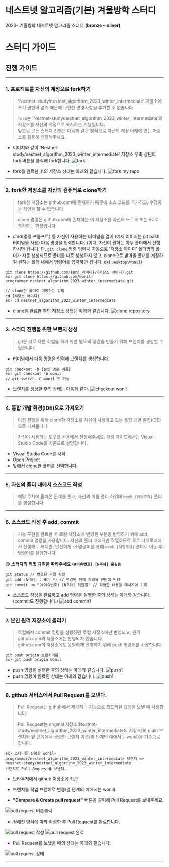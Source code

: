 # 네스트넷 알고리즘(기본) 겨울방학 스터디

2023- 겨울방학 네스트넷 알고리즘 스터디 **(bronze ~ silver)**

# 스터디 가이드

## 진행 가이드

---

### 1. 프로젝트를 자신의 계정으로 fork하기

> 'Nestnet-study/nestnet_algorithm_2023_winter_intermediate' 저장소에 쓰기 권한이 없기 때문에 구현한 변경사항을 추가할 수 없습니다.
>
> `fork`는 'Nestnet-study/nestnet_algorithm_2023_winter_intermediate'의 저장소를 자신의 계정으로 복사하는 기능입니다.    
앞으로 모든 스터디 진행은 다음과 같은 방식으로 자신의 계정 아래에 있는 저장소를 활용해 진행해주세요.

* 이미지와 같이 'Nestnet-study/nestnet_algorithm_2023_winter_intermediate' 저장소 우측 상단의 fork 버튼을 클릭해 fork합니다.
  ![fork](./images/fork.png)

* fork를 완료한 후의 저장소 상태는 아래와 같습니다.
  ![fork my repo](./images/fork_status.png)

---

### 2. fork한 저장소를 자신의 컴퓨터로 clone하기

> fork한 저장소는 github.com에 존재하기 때문에 소스 코드를 추가하고, 수정하는 작업을 할 수 없습니다.
>
> clone 명령은 github.com에 존재하는 이 저장소를 자신의 노트북 또는 PC로 복사하는 과정입니다.

* cmd(명령 프롬프트) 등 자신이 사용하는 터미널을 열어 (예제 이미지는 git bash 터미널을 사용) 다음 명령을 입력합니다. (이때, 자신이 원하는 아무 폴더에서 진행하시면 됩니다. 단, `git clone` 명령 입력시 자동으로 '저장소 아이디' 폴더명의 폴더가 자동 생성되므로 폴더를 따로 생성하지 않고, clone으로 받아올 폴더를 저장하길 원하는 폴더 내에서 명령어를 입력하면 됩니다. ex) `Desktop\Wonil`)

```
git clone https://github.com/{본인_아이디}/{저장소 아이디}.git
ex) git clone https://github.com/wonil-programmer.nestnet_algorithm_2023_winter_intermediate.git
```

```
// clone한 폴더로 이동하는 방법
cd {저장소 아이디}
ex) cd nestnet_algorithm_2023_winter_intermediate
```

* clone을 완료한 후의 저장소 상태는 아래와 같습니다.
  ![clone repository](./images/clone_status.png)

---

### 3. 스터디 진행을 위한 브랜치 생성

> git은 서로 다른 작업을 하기 위한 별도의 공간을 만들기 위해 브랜치를 생성할 수 있습니다.

* 터미널에서 다음 명령을 입력해 브랜치를 생성합니다.

```
git checkout -b {본인 영문 이름}
ex) git checkout -b wonil
// git switch -C wonil 도 가능
```

* 브랜치를 생성한 후의 상태는 다음과 같다.
  ![checkout wonil](./images/branch_status.png)

---

### 4. 통합 개발 환경(IDE)으로 가져오기

> 미션 진행을 위해 clone한 저장소를 자신이 사용하고 있는 통합 개발 환경(IDE)으로 가져옵니다.

> 자신이 사용하는 도구를 사용해서 진행해주세요. 해당 가이드에서는 Visual Studio Code를 기준으로 설명합니다.

* Visual Studio Code를 시작
* Open Project
* 앞에서 clone한 폴더를 선택합니다.

---

### 5. 자신의 폴더 내에서 소스코드 작성

> 해당 주차에 올라온 문제를 풀고, 자신의 이름 폴더 하위에 `week_{해당주차}` 폴더를 생성합니다.
> 

---

### 6. 소스코드 작성 후 add, commit

> 기능 구현을 완료한 후 로컬 저장소에 변경된 부분을 반영하기 위해 add, commit 명령을 사용합니다.
> 자신의 폴더 내에서만 작업하므로 루트 디렉토리에서 진행해도 되지만, 안전하게 `cd` 명령어를 통해 `week_{해당주차}` 폴더로 이동 후 명령어를 실행합니다.

:wink: **스터디의 커밋 규칙을 따라주세요 `(#이슈번호) [N주차] 홍길동`**

```
git status // 변경된 파일 확인
git add -A(또는 . 또는 *) // 변경된 전체 파일을 한번에 반영
git commit -m "(#이슈번호) [N주차] 허원일" // 작업한 내용을 메시지에 기록
```

* 소스코드 작성을 완료하고 add 명령을 실행한 후의 상태는 아래와 같습니다. (commit도 진행합니다.)
  ![add commit1](./images/add_status.png)

---

### 7. 본인 원격 저장소에 올리기

> 로컬에서 commit 명령을 실행하면 로컬 저장소에만 반영되고, 원격 github.com의 저장소에는 반영되지 않습니다.     
github.com의 저장소에도 동일하게 반영하기 위해 push 명령어를 사용합니다.

```
git push origin 브랜치이름
ex) git push origin wonil
```

* push 명령을 실행한 후의 상태는 아래와 같습니다.
  ![push1](./images/commit_push_status.png)
* push 명령이 완료된 상태는 아래와 같습니다.
  ![push1](./images/push_status.png)

---

### 8. github 서비스에서 Pull Request를 보낸다.

> Pull Request는 github에서 제공하는 기능으로 코드리뷰 요청을 보낼 때 사용합니다.
>
> Pull Request는 original 저장소(Nestnet-study/nestnet_algorithm_2023_winter_intermediate의 저장소)의 main 브랜치와 앞 단계에서 생성한 브랜치 이름(앞 단계의 예에서는 wonil)을 기준으로 합니다.

```
ex) 스터디를 진행한 wonil-programmer/nestnet_algorithm_2023_winter_intermediate 브랜치 => Nestnet-study/nestnet_algorithm_2023_winter_intermediate
브랜치로 Pull Request를 보낸다.
```

* 브라우저에서 github 저장소에 접근
* 브랜치를 작업 브랜치로 변경(앞 단계의 예에서는 wonil)

* **"Compare & Create pull request"** 버튼을 클릭해 Pull Request를 보내주세요.

![pull request 버튼클릭](./images/pr.png)

* 정해진 양식에 따라 작성한 후 Pull Request를 완료합니다.

![pull request 작성](./images/pr_detail.png)
![pull request 완료](./images/pr_complete.png)

* Pull Request를 보냈을 때의 상태는 아래와 같습니다.

![pull request 상태](./images/pr_status.png)

--- 
<br/>
